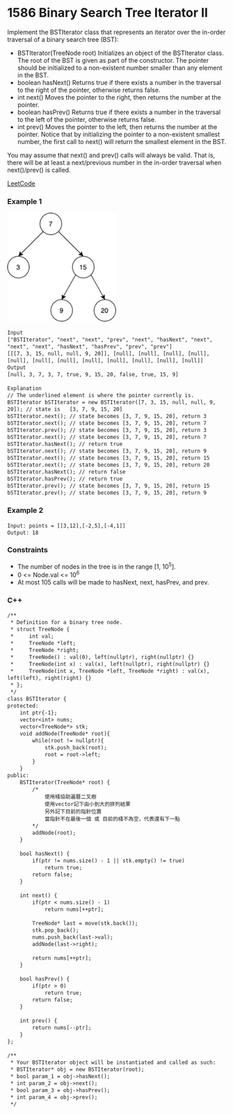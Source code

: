 # 1586 Binary Search Tree Iterator II

Implement the BSTIterator class that represents an iterator over the in-order traversal of a binary search tree (BST):

* BSTIterator(TreeNode root) Initializes an object of the BSTIterator class. The root of the BST is given as part of the constructor. The pointer should be initialized to a non-existent number smaller than any element in the BST.
* boolean hasNext() Returns true if there exists a number in the traversal to the right of the pointer, otherwise returns false.
* int next() Moves the pointer to the right, then returns the number at the pointer.
* boolean hasPrev() Returns true if there exists a number in the traversal to the left of the pointer, otherwise returns false.
* int prev() Moves the pointer to the left, then returns the number at the pointer.
Notice that by initializing the pointer to a non-existent smallest number, the first call to next() will return the smallest element in the BST.

You may assume that next() and prev() calls will always be valid. That is, there will be at least a next/previous number in the in-order traversal when next()/prev() is called.

[LeetCode](https://leetcode.cn/problems/binary-search-tree-iterator-ii/)

### Example 1

<img src="img/1586.png" width = "250"/>

```
Input
["BSTIterator", "next", "next", "prev", "next", "hasNext", "next", "next", "next", "hasNext", "hasPrev", "prev", "prev"]
[[[7, 3, 15, null, null, 9, 20]], [null], [null], [null], [null], [null], [null], [null], [null], [null], [null], [null], [null]]
Output
[null, 3, 7, 3, 7, true, 9, 15, 20, false, true, 15, 9]

Explanation
// The underlined element is where the pointer currently is.
BSTIterator bSTIterator = new BSTIterator([7, 3, 15, null, null, 9, 20]); // state is   [3, 7, 9, 15, 20]
bSTIterator.next(); // state becomes [3, 7, 9, 15, 20], return 3
bSTIterator.next(); // state becomes [3, 7, 9, 15, 20], return 7
bSTIterator.prev(); // state becomes [3, 7, 9, 15, 20], return 3
bSTIterator.next(); // state becomes [3, 7, 9, 15, 20], return 7
bSTIterator.hasNext(); // return true
bSTIterator.next(); // state becomes [3, 7, 9, 15, 20], return 9
bSTIterator.next(); // state becomes [3, 7, 9, 15, 20], return 15
bSTIterator.next(); // state becomes [3, 7, 9, 15, 20], return 20
bSTIterator.hasNext(); // return false
bSTIterator.hasPrev(); // return true
bSTIterator.prev(); // state becomes [3, 7, 9, 15, 20], return 15
bSTIterator.prev(); // state becomes [3, 7, 9, 15, 20], return 9
```


### Example 2

```
Input: points = [[3,12],[-2,5],[-4,1]]
Output: 18
```

### Constraints

* The number of nodes in the tree is in the range [1, 10<sup>5</sup>].
* 0 <= Node.val <= 10<sup>6</sup>
* At most 105 calls will be made to hasNext, next, hasPrev, and prev.

### C++ 

```
/**
 * Definition for a binary tree node.
 * struct TreeNode {
 *     int val;
 *     TreeNode *left;
 *     TreeNode *right;
 *     TreeNode() : val(0), left(nullptr), right(nullptr) {}
 *     TreeNode(int x) : val(x), left(nullptr), right(nullptr) {}
 *     TreeNode(int x, TreeNode *left, TreeNode *right) : val(x), left(left), right(right) {}
 * };
 */
class BSTIterator {
protected:
    int ptr{-1};
    vector<int> nums;
    vector<TreeNode*> stk;
    void addNode(TreeNode* root){
        while(root != nullptr){
            stk.push_back(root);
            root = root->left;
        }
    }
public:
    BSTIterator(TreeNode* root) {
        /*
            使用棧協助遍曆二叉樹
            使用vector記下由小到大的排列結果
            另外記下目前的指針位置
            當指針不在最後一個 或 目前的棧不為空，代表還有下一點
        */
        addNode(root);
    }
    
    bool hasNext() {
        if(ptr != nums.size() - 1 || stk.empty() != true)
            return true;
        return false;
    }
    
    int next() {
        if(ptr < nums.size() - 1)
            return nums[++ptr];
        
        TreeNode* last = move(stk.back());
        stk.pop_back();
        nums.push_back(last->val);
        addNode(last->right);

        return nums[++ptr];
    }
    
    bool hasPrev() {
        if(ptr > 0)
            return true;
        return false;
    }
    
    int prev() {
        return nums[--ptr];
    }
};

/**
 * Your BSTIterator object will be instantiated and called as such:
 * BSTIterator* obj = new BSTIterator(root);
 * bool param_1 = obj->hasNext();
 * int param_2 = obj->next();
 * bool param_3 = obj->hasPrev();
 * int param_4 = obj->prev();
 */
```